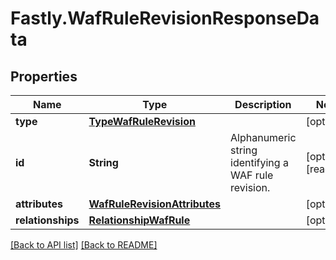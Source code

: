 # Fastly.WafRuleRevisionResponseData

## Properties

Name | Type | Description | Notes
------------ | ------------- | ------------- | -------------
**type** | [**TypeWafRuleRevision**](TypeWafRuleRevision.md) |  | [optional] 
**id** | **String** | Alphanumeric string identifying a WAF rule revision. | [optional] [readonly] 
**attributes** | [**WafRuleRevisionAttributes**](WafRuleRevisionAttributes.md) |  | [optional] 
**relationships** | [**RelationshipWafRule**](RelationshipWafRule.md) |  | [optional] 



[[Back to API list]](../../README.md#endpoints) [[Back to README]](../../README.md)
